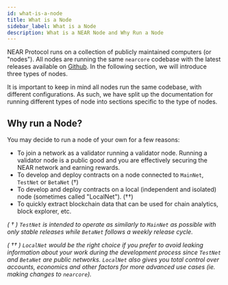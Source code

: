 ```yaml
---
id: what-is-a-node
title: What is a Node
sidebar_label: What is a Node
description: What is a NEAR Node and Why Run a Node
---
```


NEAR Protocol runs on a collection of publicly maintained computers (or "nodes"). All nodes are running the same `nearcore` codebase with the latest releases available on [Github](https://github.com/near/nearcore/releases/). In the following section, we will introduce three types of nodes.

It is important to keep in mind all nodes run the same codebase, with different configurations. As such, we have split up the documentation for running different types of node into sections specific to the type of nodes.

## Why run a Node?

You may decide to run a node of your own for a few reasons:

- To join a network as a validator running a validator node. Running a validator node is a public good and you are effectively securing the NEAR network and earning rewards.
- To develop and deploy contracts on a node connected to `MainNet`, `TestNet` or `BetaNet` (†)
- To develop and deploy contracts on a local (independent and isolated) node (sometimes called "LocalNet"). (††)
- To quickly extract blockchain data that can be used for chain analytics, block explorer, etc.

_( † ) `TestNet` is intended to operate as similarly to `MainNet`  as possible with only stable releases while `BetaNet` follows a weekly release cycle._

_( †† ) `LocalNet` would be the right choice if you prefer to avoid leaking information about your work during the development process since `TestNet` and `BetaNet` are *public* networks. `LocalNet` also gives you total control over accounts, economics and other factors for more advanced use cases (ie. making changes to `nearcore`)._
